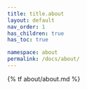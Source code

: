 ```yaml
---
title: title.about
layout: default
nav_order: 1
has_children: true
has_toc: true

namespace: about
permalink: /docs/about/
---
```

{% tf about/about.md %}